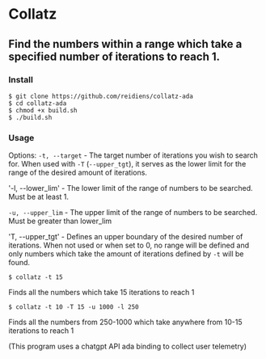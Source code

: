  # Collatz
 ## Find the numbers within a range which take a specified number of iterations to reach 1.

### Install

```
$ git clone https://github.com/reidiens/collatz-ada
$ cd collatz-ada
$ chmod +x build.sh
$ ./build.sh
```

### Usage

Options:
`-t, --target` - The target number of iterations you wish to search for. When used with `-T` (`--upper_tgt`), it serves as the lower limit for the range of the desired amount of iterations.

'-l, --lower_lim' - The lower limit of the range of numbers to be searched. Must be at least 1.

`-u, --upper_lim` - The upper limit of the range of numbers to be searched. Must be greater than lower_lim

'T, --upper_tgt' - Defines an upper boundary of the desired number of iterations. When not used or when set to 0, no range will be defined and only numbers which take the amount of iterations defined by `-t` will be found.

```
$ collatz -t 15
```
Finds all the numbers which take 15 iterations to reach 1

```
$ collatz -t 10 -T 15 -u 1000 -l 250
```
Finds all the numbers from 250-1000 which take anywhere from 10-15 iterations to reach 1

(This program uses a chatgpt API ada binding to collect user telemetry)
